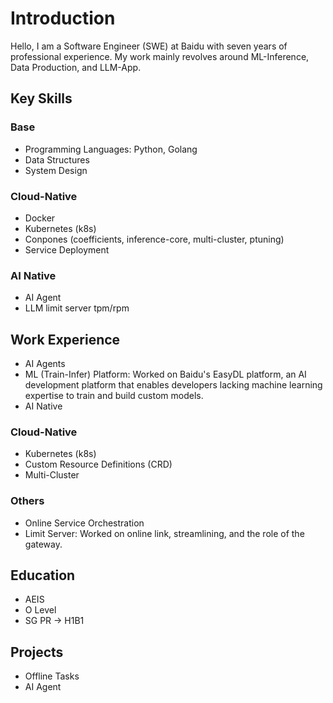 # Introduction

Hello, I am a Software Engineer (SWE) at Baidu with seven years of professional experience. My work mainly revolves around ML-Inference, Data Production, and LLM-App.

## Key Skills

### Base
- Programming Languages: Python, Golang
- Data Structures
- System Design

### Cloud-Native
- Docker
- Kubernetes (k8s)
- Conpones (coefficients, inference-core, multi-cluster, ptuning)
- Service Deployment

### AI Native
- AI Agent
- LLM limit server tpm/rpm

## Work Experience
- AI Agents
- ML (Train-Infer) Platform: Worked on Baidu's EasyDL platform, an AI development platform that enables developers lacking machine learning expertise to train and build custom models.
- AI Native

### Cloud-Native
- Kubernetes (k8s)
- Custom Resource Definitions (CRD)
- Multi-Cluster

### Others
- Online Service Orchestration
- Limit Server: Worked on online link, streamlining, and the role of the gateway.

## Education
- AEIS
- O Level
- SG PR -> H1B1

## Projects
- Offline Tasks
- AI Agent
